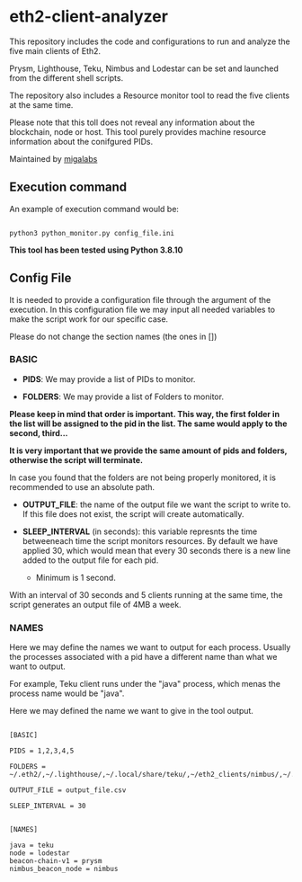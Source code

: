 # eth2-client-analyzer
This repository includes the code and configurations to run and analyze the five main clients of Eth2.

Prysm, Lighthouse, Teku, Nimbus and Lodestar can be set and launched from the different shell scripts. 

The repository also includes a Resource monitor tool to read the five clients at the same time.

Please note that this toll does not reveal any information about the blockchain, node or host. This tool purely provides machine resource information about the conifgured PIDs.

Maintained by [migalabs](http://migalabs.es)



## Execution command

An example of execution command would be: 

```

python3 python_monitor.py config_file.ini

```

<strong>This tool has been tested using Python 3.8.10</strong>



## Config File

It is needed to provide a configuration file through the argument of the execution. In this configuration file we may input all needed variables to make the script work for our specific case.


Please do not change the section names (the ones in [])


### BASIC

- <strong>PIDS</strong>: We may provide a list of PIDs to monitor.

- <strong>FOLDERS</strong>: We may provide a list of Folders to monitor.



<strong>Please keep in mind that order is important. This way, the first folder in the list will be assigned to the pid in the list. The same would apply to the second, third...

It is very important that we provide the same amount of pids and folders, otherwise the script will terminate.</strong>



In case you found that the folders are not being properly monitored, it is recommended to use an absolute path.

- <strong>OUTPUT_FILE</strong>: the name of the output file we want the script to write to. If this file does not exist, the script will create automatically.


- <strong>SLEEP_INTERVAL</strong> (in seconds): this variable represnts the time betweeneach time the script monitors resources. By default we have applied 30, which would mean that every 30 seconds there is a new line added to the output file for each pid.
    - Minimum is 1 second.

With an interval of 30 seconds and 5 clients running at the same time, the script generates an output file of 4MB a week.


### NAMES

Here we may define the names we want to output for each process.
Usually the processes associated with a pid have a different name than what we want to output.

For example, Teku client runs under the "java" process, which menas the process name would be "java".

Here we may defined the name we want to give in the tool output.


```

[BASIC]

PIDS = 1,2,3,4,5

FOLDERS = ~/.eth2/,~/.lighthouse/,~/.local/share/teku/,~/eth2_clients/nimbus/,~/.local/share/lodestar/

OUTPUT_FILE = output_file.csv

SLEEP_INTERVAL = 30


[NAMES]

java = teku
node = lodestar
beacon-chain-v1 = prysm
nimbus_beacon_node = nimbus


```



